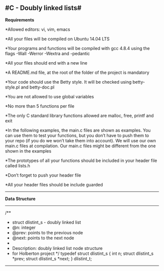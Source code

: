 #C - Doubly linked lists#
---

**Requirements**

*Allowed editors: vi, vim, emacs

*All your files will be compiled on Ubuntu 14.04 LTS

*Your programs and functions will be compiled with gcc 4.8.4 using the flags -Wall -Werror -Wextra and -pedantic

*All your files should end with a new line

*A README.md file, at the root of the folder of the project is mandatory

*Your code should use the Betty style. It will be checked using betty-style.pl and betty-doc.pl

*You are not allowed to use global variables

*No more than 5 functions per file

*The only C standard library functions allowed are malloc, free, printf and exit

*In the following examples, the main.c files are shown as examples. You can use them to test your functions, but you don’t have to push them to your repo (if you do we won’t take them into account). We will use our own main.c files at compilation. Our main.c files might be different from the one shown in the examples

*The prototypes of all your functions should be included in your header file called lists.h

*Don’t forget to push your header file

*All your header files should be include guarded

---

**Data Structure**

---
/**
 * struct dlistint_s - doubly linked list
 * @n: integer
 * @prev: points to the previous node
 * @next: points to the next node
 *
 * Description: doubly linked list node structure
 * for Holberton project
 */
typedef struct dlistint_s
{
    int n;
    struct dlistint_s *prev;
    struct dlistint_s *next;
} dlistint_t;
---